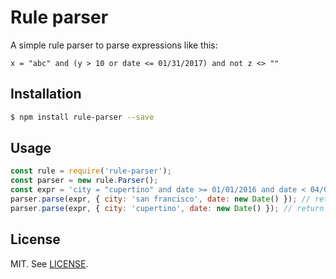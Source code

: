 # Rule parser

A simple rule parser to parse expressions like this:

```
x = "abc" and (y > 10 or date <= 01/31/2017) and not z <> ""
```



## Installation

```bash
$ npm install rule-parser --save
```

## Usage

```js
const rule = require('rule-parser');
const parser = new rule.Parser();
const expr = 'city = "cupertino" and date >= 01/01/2016 and date < 04/01/2016';
parser.parse(expr, { city: 'san francisco', date: new Date() }); // return false;
parser.parse(expr, { city: 'cupertino', date: new Date() }); // return true;
```

## License

MIT. See [LICENSE](./LICENSE).